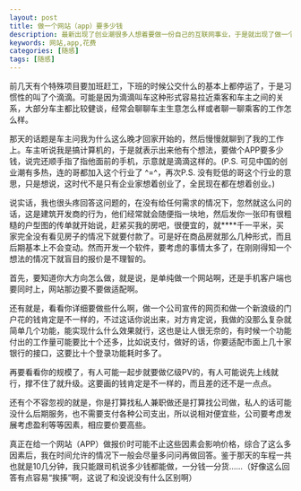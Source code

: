 ```yaml
---
layout: post
title: 做一个网站（app）要多少钱
description: 最新出现了创业潮很多人想着要做一份自己的互联网事业，于是就出现了做一个网站（app）要多少钱的问题，相信很多人都被问到过。
keywords: 网站,app,花费
categories: [随感]
tags: [随感]
---
```


前几天有个特殊项目要加班赶工，下班的时候公交什么的基本上都停运了，于是习惯性的叫了个滴滴。可能是因为滴滴叫车这种形式容易拉近乘客和车主之间的关系，大部分车主都比较健谈，经常会聊聊车主生意怎么样或者聊一聊乘客的工作怎么样。

那天的话题是车主问我为什么这么晚才回家开始的，然后慢慢就聊到了我的工作上。车主听说我是搞计算机的，于是就表示出来他有个想法，要做个APP要多少钱，说完还顺手指了指他面前的手机，示意就是滴滴这样的。(P.S. 可见中国的创业潮有多热，连的哥都加入这个行业了 ^=^，再次P.S. 没有贬低的哥这个行业的意思，只是想说，这时代不是只有企业家想着创业了，全民现在都在想着创业。)

说实话，我也很头疼回答这问题的，在没有给任何需求的情况下，忽然就这么问的话，这是建筑开发商的行为，他们经常就会随便指一块地，然后发你一张印有很粗糙的户型图的传单就开始说，赶紧买我的房吧，很便宜的，就****千一平米，买家完全没有看见房子的情况下就要付款了。可是好在商品房就那么几种形式，而且后期基本上不会变动。然而开发一个软件，要考虑的事情太多了，在刚刚得知一个想法的情况下就盲目的报价是不理智的。

首先，要知道你大方向怎么做，就是说，是单纯做一个网站啊，还是手机客户端也要同时上，网站那边要不要做适配啊。

还有就是，看看你详细要做些什么啊，做一个公司宣传的网页和做一个新浪级的门户花的钱肯定是不一样的，不过这话你说出来，对方肯定说，我做的没那么复杂就简单几个功能，能实现什么什么效果就行，这也是让人很无奈的，有时候一个功能付出的工作量可能要比十个还多，比如说支付，做好的话，你要适配市面上几十家银行的接口，这要比十个登录功能耗时多了。

再要看看你的规模了，有人可能一起步就要做亿级PV的，有人可能说先上线就行，撑不住了就升级。这要画的钱肯定是不一样的，而且差的还不是一点点。

还有个不容忽视的就是，你是打算找私人兼职做还是打算找公司做，私人的话可能没什么后期服务，也不需要支付各种公司支出，所以说相对便宜些，公司要考虑发展考虑盈利等等因素，相应要价要高些。

真正在给一个网站（APP）做报价时可能不止这些因素会影响价格，综合了这么多因素后，我在时间允许的情况下一般会尽量多问问再做回答。鉴于那天的车程一共也就是10几分钟，我只能跟司机说多少钱都能做，一分钱一分货……（好像这么回答有点容易“挨揍”啊，这说了和没说没有什么区别啊）